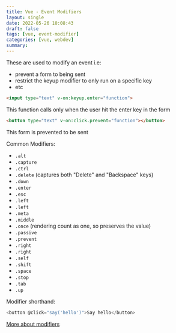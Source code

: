 ```yaml
---
title: Vue - Event Modifiers 
layout: single
date: 2022-05-26 10:08:43
draft: false
tags: [vue, event-modifier]
categories: [vue, webdev]
summary:
---
```

These are used to modify an event i.e:
* prevent a form to being sent
* restrict the keyup modifier to only run on a specific key
* etc

```html
<input type="text" v-on:keyup.enter="function">
```
This function calls only when the user hit the enter key in the form


```html
<button type="text" v-on:click.prevent="function"></button>
```

This form is prevented to be sent

Common Modifiers:
* `.alt`
* `.capture`
* `.ctrl`
* `.delete` (captures both "Delete" and "Backspace" keys)
* `.down`
* `.enter`
* `.esc`
* `.left`
* `.left`
* `.meta`
* `.middle`
* `.once` (rendering count as one, so preserves the value)
* `.passive`
* `.prevent`
* `.right`
* `.right`
* `.self`
* `.shift`
* `.space`
* `.stop`
* `.tab`
* `.up`

Modifier shorthand:

```javascript
<button @click="say('hello')">Say hello</button>
```

[More about modifiers](https://vuejs.org/guide/essentials/event-handling.html#key-modifiers)
